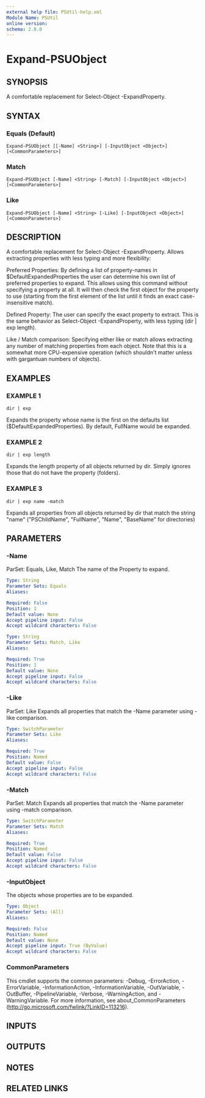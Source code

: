 ```yaml
---
external help file: PSUtil-help.xml
Module Name: PSUtil
online version:
schema: 2.0.0
---
```


# Expand-PSUObject

## SYNOPSIS
A comfortable replacement for Select-Object -ExpandProperty.

## SYNTAX

### Equals (Default)
```
Expand-PSUObject [[-Name] <String>] [-InputObject <Object>] [<CommonParameters>]
```

### Match
```
Expand-PSUObject [-Name] <String> [-Match] [-InputObject <Object>] [<CommonParameters>]
```

### Like
```
Expand-PSUObject [-Name] <String> [-Like] [-InputObject <Object>] [<CommonParameters>]
```

## DESCRIPTION
A comfortable replacement for Select-Object -ExpandProperty.
Allows extracting properties with less typing and more flexibility:

Preferred Properties:
By defining a list of property-names in $DefaultExpandedProperties the user can determine his own list of preferred properties to expand.
This allows using this command without specifying a property at all.
It will then check the first object for the property to use (starting from the first element of the list until it finds an exact case-insensitive match).

Defined Property:
The user can specify the exact property to extract.
This is the same behavior as Select-Object -ExpandProperty, with less typing (dir | exp length).

Like / Match comparison:
Specifying either like or match allows extracting any number of matching properties from each object.
Note that this is a somewhat more CPU-expensive operation (which shouldn't matter unless with gargantuan numbers of objects).

## EXAMPLES

### EXAMPLE 1
```
dir | exp
```

Expands the property whose name is the first on the defaults list ($DefaultExpandedProperties).
By default, FullName would be expanded.

### EXAMPLE 2
```
dir | exp length
```

Expands the length property of all objects returned by dir.
Simply ignores those that do not have the property (folders).

### EXAMPLE 3
```
dir | exp name -match
```

Expands all properties from all objects returned by dir that match the string "name" ("PSChildName", "FullName", "Name", "BaseName" for directories)

## PARAMETERS

### -Name
ParSet: Equals, Like, Match
The name of the Property to expand.

```yaml
Type: String
Parameter Sets: Equals
Aliases:

Required: False
Position: 1
Default value: None
Accept pipeline input: False
Accept wildcard characters: False
```

```yaml
Type: String
Parameter Sets: Match, Like
Aliases:

Required: True
Position: 1
Default value: None
Accept pipeline input: False
Accept wildcard characters: False
```

### -Like
ParSet: Like
Expands all properties that match the -Name parameter using -like comparison.

```yaml
Type: SwitchParameter
Parameter Sets: Like
Aliases:

Required: True
Position: Named
Default value: False
Accept pipeline input: False
Accept wildcard characters: False
```

### -Match
ParSet: Match
Expands all properties that match the -Name parameter using -match comparison.

```yaml
Type: SwitchParameter
Parameter Sets: Match
Aliases:

Required: True
Position: Named
Default value: False
Accept pipeline input: False
Accept wildcard characters: False
```

### -InputObject
The objects whose properties are to be expanded.

```yaml
Type: Object
Parameter Sets: (All)
Aliases:

Required: False
Position: Named
Default value: None
Accept pipeline input: True (ByValue)
Accept wildcard characters: False
```

### CommonParameters
This cmdlet supports the common parameters: -Debug, -ErrorAction, -ErrorVariable, -InformationAction, -InformationVariable, -OutVariable, -OutBuffer, -PipelineVariable, -Verbose, -WarningAction, and -WarningVariable. For more information, see about_CommonParameters (http://go.microsoft.com/fwlink/?LinkID=113216).

## INPUTS

## OUTPUTS

## NOTES

## RELATED LINKS
